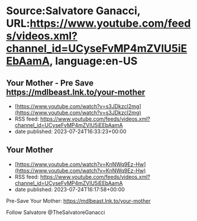 # Source:Salvatore Ganacci, URL:https://www.youtube.com/feeds/videos.xml?channel_id=UCyseFvMP4mZVlU5iEEbAamA, language:en-US

## Your Mother - Pre Save https://mdlbeast.lnk.to/your-mother
 - [https://www.youtube.com/watch?v=s3JDkzcI2mg](https://www.youtube.com/watch?v=s3JDkzcI2mg)
 - RSS feed: https://www.youtube.com/feeds/videos.xml?channel_id=UCyseFvMP4mZVlU5iEEbAamA
 - date published: 2023-07-24T16:33:23+00:00



## Your Mother
 - [https://www.youtube.com/watch?v=KnNWq9Ez-Hw](https://www.youtube.com/watch?v=KnNWq9Ez-Hw)
 - RSS feed: https://www.youtube.com/feeds/videos.xml?channel_id=UCyseFvMP4mZVlU5iEEbAamA
 - date published: 2023-07-24T16:17:58+00:00

Pre-Save Your Mother:
https://mdlbeast.lnk.to/your-mother

Follow Salvatore
@TheSalvatoreGanacci

